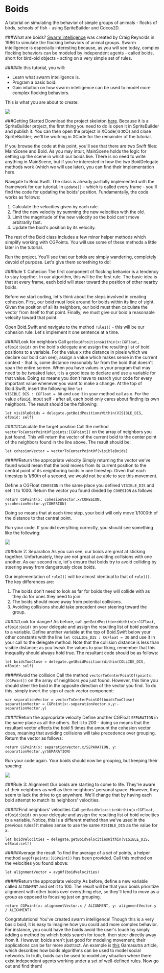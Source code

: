 # Boids

A tutorial on simulating the behavior of simple groups of animals - flocks of birds, schools of fish - using SpriteBuilder and Cocos2D.

###What are boids?
[Swarm intelligence](https://www.wikipedia.org/swarmintelligence) was created by Craig Reynolds in 1986 to simulate the flocking behaviors of animal groups. Swarm intelligence is especially interesting because, as you will see today, complex flocking behaviors can be modeled by independent agents - called boids, short for bird-oid objects - acting on a very simple set of rules. 

#####In this tutorial, you will:

* Learn what swarm intelligence is.
* Program a basic boid.
* Gain intuition on how swarm intelligence can be used to model more complex flocking behaviors.

This is what you are about to create:

![](Assets/boidFinalProduct.gif)


###Getting Started
Download the project skeleton [here](https://github.com/JorrieB/Boids/archive/skeleton.zip). Because it is a SpriteBuilder project, the first thing you need to do is open it in SpriteBuilder and publish it. You can then open the project in XCode(⇧⌘O) and close SpriteBuilder; we'll be working in XCode for the remainder of the tutorial.

If you browse the code at this point, you'll see that there are two Swift files: MainScene and Boid. As you may intuit, MainScene holds the logic for setting up the scene in which our boids live. There is no need to write anything in MainScene, but if you're interested in how the two BoidDelegate methods work (which we will use later), you can find their implementation here. 

Navigate to Boid.Swift. The class is already partially implemented with the framework for our tutorial. In <code>update()</code> - which is called every frame - you'll find the code for updating the boids' position. Fundamentally, the code works as follows:

1. Calculate the velocities given by each rule.
2. Find the new velocity by summing the new velocities with the old.
3. Limit the magnitude of the new velocity so the boid can't move arbitrarily fast.
4. Update the boid's position by its velocity.

The rest of the Boid class includes a few minor helper methods which simplify working with CGPoints. You will use some of these methods a little later in the tutorial.

Run the project. You'll see that our boids are simply wandering, completely devoid of purpose. Let's give them something to do!

###Rule 1: Cohesion
The first component of flocking behavior is a tendency to stay together. In our algorithm, this will be the first rule. The basic idea is that at every frame, each boid will steer toward the position of other nearby boids.

Before we start coding, let's think about the steps involved in creating cohesion. First, our boid must look around for boids within its line of sight. Given the position of all its neighbors, our boid must then calculate the vector from itself to that point. Finally, we must give our boid a reasonable velocity toward that point.

Open Boid.Swift and navigate to the method <code>rule1()</code> - this will be our cohesion rule. Let's implement it one sentence at a time.

#####Look for neighbors
Call <code>getBoidPositionsWithin(x:CGFloat, ofBoid:Boid)</code> on the boid's delegate and assign the resulting list of boid positions to a variable. For the value x (the distance in pixels which we declare our boid can see), assign a value which makes sense in the current context - that is, some distance reasonably far from the boid that doesn't span the entire screen. When you have values in your program that may need to be tweaked later, it is a good idea to declare and use a variable for that value. Doing so means you don't have to search your code for every important value whenever you want to make a change. At the top of Boid.Swift, insert the following line <code>let VISIBLE_DIS : CGFloat = 80</code> and use it in your method call as x. For the value <code>ofBoid</code>, input self - after all, each boid only cares about finding its own neighbors. The result should be the following:

	let visibleBoids = delegate.getBoidPositionsWithin(VISIBLE_DIS, ofBoid: self)


#####Calculate the target position
Call the method <code>vectorToCenterPointOf(points:[CGPoint])</code> on the array of neighbors you just found. This will return the vector of the current boid to the center point of the neighbors found in the line above. The result should be:

	let cohesionVector = vectorToCenterPointOf(visibleBoids)
	
#####Return the appropriate velocity
Simply returning the vector we've found would mean that the boid moves from its current position to the central point of its neighboring boids in one timestep. Given that each timestep is 1/60th of a second, we would not be able to see this movement. 

Define a CGFloat <code>COHESION</code> in the same place you defined <code>VISIBLE_DIS</code> and set it to 1000. Return the vector you found divided by <code>COHESION</code> as follows:

	return CGPoint(x: cohesionVector.x/COHESION, y:cohesionVector.y/COHESION)

Doing so means that at each time step, your boid will only move 1/1000th of the distance to that central point.

Run your code. If you did everything correctly, you should see something like the following:

![](Assets/boidCohesion.gif)

###Rule 2: Separation
As you can see, our boids are great at sticking together. Unfortunately, they are not great at avoiding collisions with one another. As our second rule, let's ensure that boids try to avoid colliding by steering away from dangerously close boids.

Our implementation of <code>rule2()</code> will be almost identical to that of <code>rule1()</code>. The key differences are:

1. The boids don't need to look as far for boids they will collide with as they do for ones they need to join.
2. The boids should move away from potential collisions.
3. Avoiding collisions should take precedent over steering toward the group.

#####Look for danger!
As before, call <code>getBoidPositionsWithin(x:CGFloat, ofBoid:Boid)</code> on your delegate and assign the resulting list of boid positions to a variable. Define another variable at the top of Boid.Swift below your other constants with the line <code>let COLLIDE_DIS : CGFloat = 30</code> and use it in your call to the delegate method. Note that the collision distance is less than visible distance; as you tweak the values to your liking, remember that this inequality should always hold true. The resultant code should be as follows:

    let boidsTooClose = delegate.getBoidPositionsWithin(COLLIDE_DIS, ofBoid: self)

#####Avoid the collision
Call the method <code>vectorToCenterPointOf(points:[CGPoint])</code> on the array of neighbors you just found. However, this time you should steer the boid in the opposite direction of the vector you find. To do this, simply invert the sign of each vector component:

	var separationVector = vectorToCenterPointOf(boidsTooClose)
	separationVector = CGPoint(x:-separationVector.x,y:-separationVector.y)
	
#####Return the appropriate velocity
Define another CGFloat <code>SEPARATION</code> in the same place as all the others. Set it to 200 - doing so means that the resultant vector affects the boid 5 times the amount the cohesion vector does, meaning that avoiding collisions will take precedence over grouping. Return the vector as follows:
	
	return CGPoint(x: separationVector.x/SEPARATION, y: separationVector.y/SEPARATION)

Run your code again. Your boids should now be grouping, but keeping their spacing:

![](Assets/boidSeparation.gif)


###Rule 3: Alignment
Our boids are starting to come to life. They're aware of their neighbors as well as their neighbors' personal space. However, they seem to lack the drive to go anywhere. We'll change that by having each boid attempt to match its neighbors' velocities.

#####Find neighbors' velocities
Call <code>getBoidVelocitiesWithin(x:CGFloat, ofBoid:Boid)</code> on your delegate and assign the resulting list of boid velocities to a variable. Notice, this is a different method than we've used in the previous rules! It makes sense to use the same <code>VISIBLE_DIS</code> as the value for x. 

    let boidVelocities = delegate.getBoidVelocitiesWithin(VISIBLE_DIS, ofBoid:self)


#####Average the result
To find the average of a set of points, a helper method <code>avgOf(points:[CGPoint])</code> has been provided. Call this method on the velocities you found above:

	let alignmentVector = avgOf(boidVelocities)
	
#####Return the appropriate velocity
As before, define a new variable called <code>ALIGNMENT</code> and set it to 100. The result will be that your boids prioritize alignment with other boids over everything else, so they'll tend to _move_ as a group as opposed to focusing just on grouping.

    return CGPoint(x: alignmentVector.x / ALIGNMENT, y: alignmentVector.y / ALIGNMENT)


Congratulations! You've created swarm intelligence! Though this is a very basic boid, it is easy to imagine how you could add more complex behavior. For instance, you could have the boids avoid the user's touch by simply adding a method by which boids search for touch, then steer directly away from it. However, boids aren't just good for modeling movement; their applications can be far more abstract. An example is [this](http://www.gamasutra.com/view/feature/1815/modeling_opinion_flow_in_humans_.php) Gamasutra article, which describes how boids algorithms can be used to model social networks. In truth, boids can be used to model any situation where there exist independent agents working under a set of well-defined rules. Now go out and find them!